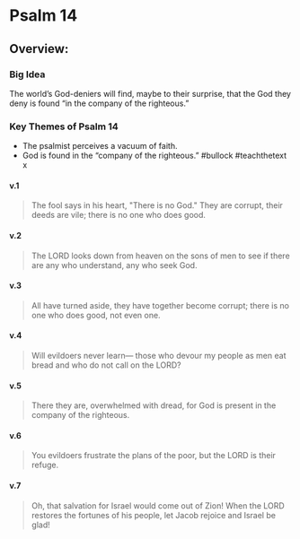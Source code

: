 # Psalm 14

## Overview:
### Big Idea
The world’s God-deniers will find, maybe to their surprise, that the God they deny is found “in the company of the righteous.”
### Key Themes of Psalm 14
- The psalmist perceives a vacuum of faith.
- God is found in the “company of the righteous.”
#bullock #teachthetext x

#### v.1
>The fool says in his heart, "There is no God." They are corrupt, their deeds are vile; there is no one who does good.

#### v.2
>The LORD looks down from heaven on the sons of men to see if there are any who understand, any who seek God.

#### v.3
>All have turned aside, they have together become corrupt; there is no one who does good, not even one.

#### v.4
>Will evildoers never learn— those who devour my people as men eat bread and who do not call on the LORD?

#### v.5
>There they are, overwhelmed with dread, for God is present in the company of the righteous.

#### v.6
>You evildoers frustrate the plans of the poor, but the LORD is their refuge.

#### v.7
>Oh, that salvation for Israel would come out of Zion! When the LORD restores the fortunes of his people, let Jacob rejoice and Israel be glad!



